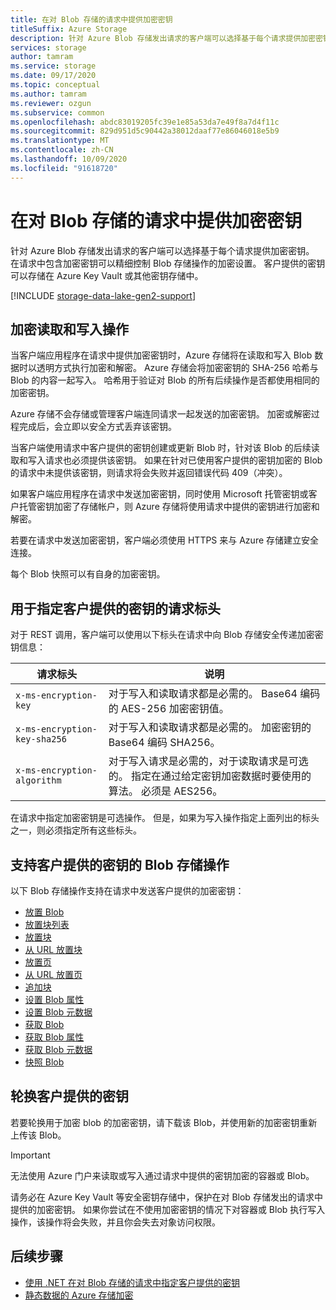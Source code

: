 ```yaml
---
title: 在对 Blob 存储的请求中提供加密密钥
titleSuffix: Azure Storage
description: 针对 Azure Blob 存储发出请求的客户端可以选择基于每个请求提供加密密钥。 在请求中包含加密密钥可以精细控制 Blob 存储操作的加密设置。
services: storage
author: tamram
ms.service: storage
ms.date: 09/17/2020
ms.topic: conceptual
ms.author: tamram
ms.reviewer: ozgun
ms.subservice: common
ms.openlocfilehash: abdc83019205fc39e1e85a53da7e49f8a7d4f11c
ms.sourcegitcommit: 829d951d5c90442a38012daaf77e86046018e5b9
ms.translationtype: MT
ms.contentlocale: zh-CN
ms.lasthandoff: 10/09/2020
ms.locfileid: "91618720"
---
```

# <a name="provide-an-encryption-key-on-a-request-to-blob-storage"></a>在对 Blob 存储的请求中提供加密密钥

针对 Azure Blob 存储发出请求的客户端可以选择基于每个请求提供加密密钥。 在请求中包含加密密钥可以精细控制 Blob 存储操作的加密设置。 客户提供的密钥可以存储在 Azure Key Vault 或其他密钥存储中。

[!INCLUDE [storage-data-lake-gen2-support](../../../includes/storage-data-lake-gen2-support.md)]

## <a name="encrypting-read-and-write-operations"></a>加密读取和写入操作

当客户端应用程序在请求中提供加密密钥时，Azure 存储将在读取和写入 Blob 数据时以透明方式执行加密和解密。 Azure 存储会将加密密钥的 SHA-256 哈希与 Blob 的内容一起写入。 哈希用于验证对 Blob 的所有后续操作是否都使用相同的加密密钥。

Azure 存储不会存储或管理客户端连同请求一起发送的加密密钥。 加密或解密过程完成后，会立即以安全方式丢弃该密钥。

当客户端使用请求中客户提供的密钥创建或更新 Blob 时，针对该 Blob 的后续读取和写入请求也必须提供该密钥。 如果在针对已使用客户提供的密钥加密的 Blob 的请求中未提供该密钥，则请求将会失败并返回错误代码 409（冲突）。

如果客户端应用程序在请求中发送加密密钥，同时使用 Microsoft 托管密钥或客户托管密钥加密了存储帐户，则 Azure 存储将使用请求中提供的密钥进行加密和解密。

若要在请求中发送加密密钥，客户端必须使用 HTTPS 来与 Azure 存储建立安全连接。

每个 Blob 快照可以有自身的加密密钥。

## <a name="request-headers-for-specifying-customer-provided-keys"></a>用于指定客户提供的密钥的请求标头

对于 REST 调用，客户端可以使用以下标头在请求中向 Blob 存储安全传递加密密钥信息：

|请求标头 | 说明 |
|---------------|-------------|
|`x-ms-encryption-key` |对于写入和读取请求都是必需的。 Base64 编码的 AES-256 加密密钥值。 |
|`x-ms-encryption-key-sha256`| 对于写入和读取请求都是必需的。 加密密钥的 Base64 编码 SHA256。 |
|`x-ms-encryption-algorithm` | 对于写入请求是必需的，对于读取请求是可选的。 指定在通过给定密钥加密数据时要使用的算法。 必须是 AES256。 |

在请求中指定加密密钥是可选操作。 但是，如果为写入操作指定上面列出的标头之一，则必须指定所有这些标头。

## <a name="blob-storage-operations-supporting-customer-provided-keys"></a>支持客户提供的密钥的 Blob 存储操作

以下 Blob 存储操作支持在请求中发送客户提供的加密密钥：

- [放置 Blob](/rest/api/storageservices/put-blob)
- [放置块列表](/rest/api/storageservices/put-block-list)
- [放置块](/rest/api/storageservices/put-block)
- [从 URL 放置块](/rest/api/storageservices/put-block-from-url)
- [放置页](/rest/api/storageservices/put-page)
- [从 URL 放置页](/rest/api/storageservices/put-page-from-url)
- [追加块](/rest/api/storageservices/append-block)
- [设置 Blob 属性](/rest/api/storageservices/set-blob-properties)
- [设置 Blob 元数据](/rest/api/storageservices/set-blob-metadata)
- [获取 Blob](/rest/api/storageservices/get-blob)
- [获取 Blob 属性](/rest/api/storageservices/get-blob-properties)
- [获取 Blob 元数据](/rest/api/storageservices/get-blob-metadata)
- [快照 Blob](/rest/api/storageservices/snapshot-blob)

## <a name="rotate-customer-provided-keys"></a>轮换客户提供的密钥

若要轮换用于加密 blob 的加密密钥，请下载该 Blob，并使用新的加密密钥重新上传该 Blob。

> [!IMPORTANT]
> 无法使用 Azure 门户来读取或写入通过请求中提供的密钥加密的容器或 Blob。
>
> 请务必在 Azure Key Vault 等安全密钥存储中，保护在对 Blob 存储发出的请求中提供的加密密钥。 如果你尝试在不使用加密密钥的情况下对容器或 Blob 执行写入操作，该操作将会失败，并且你会失去对象访问权限。

## <a name="next-steps"></a>后续步骤

- [使用 .NET 在对 Blob 存储的请求中指定客户提供的密钥](storage-blob-customer-provided-key.md)
- [静态数据的 Azure 存储加密](../common/storage-service-encryption.md)
